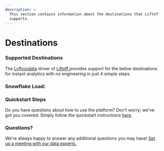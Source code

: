 ```yaml
---
description: >-
  This section contains information about the destinations that Liftoff 
  supports.
---
```


# Destinations

### Supported Destinations

The [Lyftrondata](https://www.lyftrondata.com/) driver of [Liftoff ](../liftoff-/None/)provides support for the below destinations for instant analytics with no engineering in just 4 simple steps.

### Snowflake Load:

### Quickstart Steps

Do you have questions about how to use the platform? Don't worry; we've got you covered. Simply follow the quickstart instructions [here](./).

### Questions? <a href="#questions" id="questions"></a>

We're always happy to answer any additional questions you may have! [Set up a meeting with our data experts.](https://www.lyftrondata.com/book-a-meeting/)
